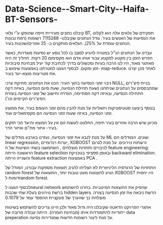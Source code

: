 # Data-Science--Smart-City--Haifa-BT-Sensors-
קיבלנו נתונים מעיריית חיפה שהופקו ע"י גלאי BT, תפקידם של גלאים אלה הוא לקלוט את הנסיעות של האנשים בעיר. גודל הנתונים שקיבלנו- 7115268 רשומות (רמת נכונות הנתונים עומדת על 25%). הגלאים מותקנים ב- 25 אזורים/שכונות בעיר.

עבדנו על הנתונים הנ"ל במטרה להגיע למצב בו לכל נוסע יש נסיעות מוגדרות, כאשר הפרש הזמן בין מקטע למקטע עבור אותו אדם הוא מקסימום 20 דקות. תהליך זה היה מאתגר מאוד, היו לנו הרבה בעיות ומכשולים בדרך לכתיבת קוד יעיל מבחינת סיבוכיות זמן ומקום. לבסוף הגענו למטרתנו באמצעות שימוש ב- map-reduce. לאחר מכן יצרנו את מטריצות מוצא-יעד בעיר.

ניבוי זמני הנסיעה בתוך העיר: הכנו את הנתונים: מחיקת ערכי NULL, בניית פיצ'רים שמתבססים על הנתונים שניתחנו (שעת תחילת הנסיעה, שעת סיום הנסיעה, באיזה דקה התחילה הנסיעה, ובאיזה דקה הסתיימה, הגדרה וחישוב של זמני הנסיעה בעזרת הפיצ'רים הקיימים וכו').

בנוסף ביצענו סטטיסטיקות ויזואליות על מנת להבין מהם זמני העומס בעיר, את ממוצע זמני הנסיעה, באיזה שעות זמני הנסיעה הם מקסימאליים ועוד.

מכיוון שיש הרבה אזורים בעיר חיפה, החלטנו לעשות זום אין על המוצא והיעד הכי חזקים בעיר- איזור מת"ם ואיזור הדר.

על מנת לנבא את זמני הנסיעה, נעזרנו בארבע מודלים של ML שונים. המודלים הם: linear regression, יערות רנדומיים, XGBOOST ורשתות נוירונים. על מנת לגרום לניבויים ותחזיות מוצלחים , השתמשנו בשתי השיטות של ה feature engineering: הראשונה הייתה feature selection ובאופן ספציפי בטכניקת backward elimination. והשנייה הייתה feature extraction באמצעות PCA .

התחזיות של הרגרסיה הליניארית לא הצליחו להניב תוצאות מספקות עבורנו, המודל של random forest הגיע לתוצאות מעט טובות יותר, התוצאות של XGBOOST היו יחסית דומות לrandom forest.

לבסוף הגענו לneural network שהפיק את התוצאות המיטביות. בחרנו להשתמש ברשת נוירונים בעלת שתי שכבות hidden layers. הרשת ניבאה את זמן הנסיעה בצורה מוצלחת כך שהערך של פונקציית ההפסד עמד על 0.1079


אתגרי הפרויקט
הדאטה שקיבלנו היה גדול מאוד ולכן היינו צריכים להשתמש בשיטות ייחודיות להתמודדות איתו (מבחינת חומרה). הייתה עבודה מרובה של data preperation על מנת ליצור רשומות חדשות שמגדירות נסיעה.

